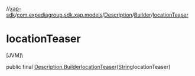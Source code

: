 //[xap-sdk](../../../../index.md)/[com.expediagroup.sdk.xap.models](../../index.md)/[Description](../index.md)/[Builder](index.md)/[locationTeaser](location-teaser.md)

# locationTeaser

[JVM]\

public final [Description.Builder](index.md)[locationTeaser](location-teaser.md)([String](https://docs.oracle.com/javase/8/docs/api/java/lang/String.html)locationTeaser)
